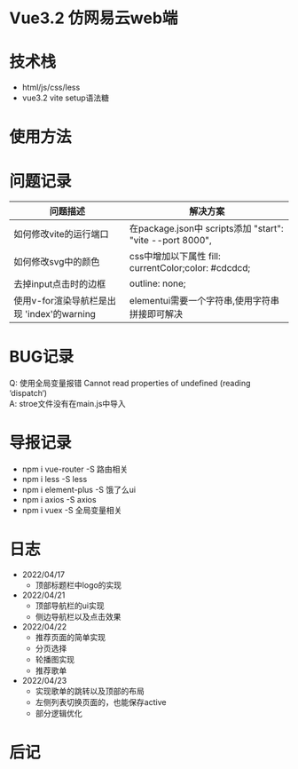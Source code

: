 # Vue3.2 仿网易云web端

# 技术栈
- html/js/css/less
- vue3.2 vite setup语法糖

# 使用方法

# 问题记录

|问题描述|解决方案|
|-----|-----|
| 如何修改vite的运行端口 | 在package.json中 scripts添加 "start": "vite --port 8000",|
| 如何修改svg中的颜色 | css中增加以下属性 fill: currentColor;color: #cdcdcd; |
| 去掉input点击时的边框 | outline: none; |
| 使用v-for渲染导航栏是出现 'index'的warning | elementui需要一个字符串,使用字符串拼接即可解决 |

# BUG记录

Q: 使用全局变量报错 Cannot read properties of undefined (reading ‘dispatch‘)  
A: stroe文件没有在main.js中导入

# 导报记录
- npm i vue-router -S   路由相关
- npm i less -S         less
- npm i element-plus -S 饿了么ui
- npm i axios -S        axios
- npm i vuex -S         全局变量相关

# 日志
- 2022/04/17
  - 顶部标题栏中logo的实现
- 2022/04/21
  - 顶部导航栏的ui实现
  - 侧边导航栏以及点击效果
- 2022/04/22
  - 推荐页面的简单实现
  - 分页选择
  - 轮播图实现
  - 推荐歌单
- 2022/04/23
  - 实现歌单的跳转以及顶部的布局
  - 左侧列表切换页面的，也能保存active
  - 部分逻辑优化 
# 后记